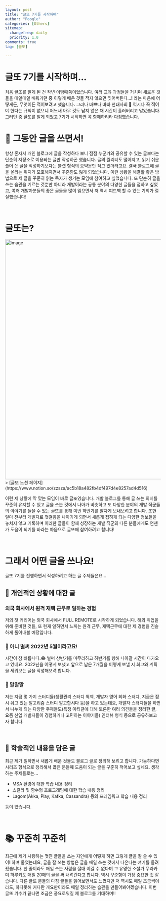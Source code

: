 ```yaml
---
layout: post
title: "글또 7기를 시작하며"
author: "Poogle"
categories: [Others]
sitemap:
  changefreq: daily
  priority: 1.0
comments: true
tag: [글또]

---
```


# 글또 7기를 시작하며...
처음 글또를 알게 된 건 작년 이맘때쯤이었습니다. 여러 교육 과정들을 거치며 새로운 것들을 매일매일 배워가던 중 이렇게 배운 것들 적지 않으면 잊어버린다...! 라는 마음에 어떻게든, 무엇이든 적어보려고 했습니다. 그러나 바쁘다 바빠 현대사회 🥲 역시나 꼭 적어야 한다는 규칙이 없으니 어느새 아무 것도 남지 않은 채 시간이 흘러버리고 말았습니다. 그러던 중 글또를 알게 되었고 7기가 시작하면 꼭 함께하리라 다짐했습니다.

# 📝 그동안 글을 쓰면서!
항상 혼자서 개인 블로그에 글을 작성하다 보니 점점 누군가와 공유할 수 있는 글보다는 단순히 저장소로 이용되는 글만 작성하곤 했습니다. 글의 퀄리티도 떨어지고, 읽기 쉬운 풀어 쓴 글을 작성하기보다는 불렛 형식의 요약문만 적고 있더라고요. 결국 블로그에 글을 올리는 취지가 모호해지면서 꾸준함도 잃게 되었습니다. 
이런 상황을 해결할 좋은 방법으로 제 글을 꾸준히 읽는 독자가 생기는 모임에 참여하고 싶었습니다. 또 단순히 글을 쓰는 습관을 기르는 것뿐만 아니라 개발이라는 공통 분야의 다양한 글들을 접하고 싶었고, 여러 개발자분들의 좋은 글들을 많이 읽으면서 저 역시 피드백 할 수 있는 기회가 절실했습니다!

<br>

# 글또는?

<img width="773" alt="image" src="https://user-images.githubusercontent.com/58318786/168455406-caa1a141-1e78-487b-a600-9949d6ad356a.png">
> [글또 노션 페이지](https://www.notion.so/zzsza/ac5b18a482fb4df497d4e8257ad4d516)

이런 제 상황에 딱 맞는 모임이 바로 글또였습니다. 개발 블로그를 통해 글 쓰는 의지를 꾸준히 유지할 수 있고 글을 쓰는 것에서 나아가 비슷하고 또 다양한 분야의 개발 직군들의 이야기를 들을 수 있는 글또를 통해 이번 하반기를 알차게 보내보려고 합니다.
또한 얼마 전부터 개발자로 첫걸음을 나아가게 되면서 새롭게 접하게 되는 다양한 정보들을 놓치지 않고 기록하며 이러한 글들이 함께 성장하는 개발 직군의 다른 분들에게도 언젠가 도움이 되기를 바라는 마음으로 글또에 참여하려고 합니다!

<br>

# 그래서 어떤 글을 쓰나요!
글또 7기를 진행하면서 작성하려고 하는 글 주제들은요...

## 🐾 개인적인 상황에 대한 글
### 외국 회사에서 원격 재택 근무로 일하는 경험
저의 첫 커리어는 외국 회사에서 FULL REMOTE로 시작하게 되었습니다. 해외 취업을 위해 준비한 것들, 또 현재 일하면서 느끼는 원격 근무, 재택근무에 대한 제 경험을 진솔하게 풀어내볼 예정입니다.

### 📆 아니 벌써 2022년 5월이라고요!
시간이 참 빠릅니다.😂 벌써 상반기를 마무리하고 하반기를 향해 나아갈 시간이 다가오고 있네요. 2022년을 어떻게 보냈고 앞으로 남은 7개월을 어떻게 보낼 지 회고와 계획을 세워보는 글을 작성해보려 합니다.

### 💬 말말말
저는 지금 몇 가지 스터디들(생활관리 스터디 윅백, 개발자 영어 회화 스터디, 지금은 잠시 쉬고 있는 알고리즘 스터디 알고합시다 등)을 하고 있는데요, 개발자 스터디들을 하면서 나누게 되는 다양한 주제들도(특정 아티클에 대해 토론한 여러 의견들을 정리한 글, 요즘 신입 개발자들이 경험하거나 고민하는 이야기들) 인터뷰 형식 등으로 공유하보고자 합니다.

<br>

## 📌 학술적인 내용을 담은 글
최근 제가 일하면서 새롭게 배운 것들도 블로그 글로 정리해 보려고 합니다. 가능하다면 시리즈 형식으로 정리해서 많은 분들께 도움이 되는 글을 꾸준히 적어보고 싶네요. 생각하는 주제들로는...

- MSA 환경에 대한 학습 내용 정리
- 스칼라 및 함수형 프로그래밍에 대한 학습 내용 정리
- Lagom(Akka, Play, Kafka, Cassandra) 등의 프레임워크 학습 내용 정리

등이 있습니다. 

<br>

# 📚 꾸준히 꾸준히
최근에 제가 사랑하는 멋진 글들을 쓰는 지인에게 어떻게 하면 그렇게 글을 잘 쓸 수 있어! 하며 물었는데요, 글을 잘 쓰는 방법은 글을 매일 쓰는 것에서 나온다는 얘기를 들려줬습니다. 한 줄이라도 매일 쓰는 사람을 절대 이길 수 없다며 그 유명한 소설가 무라카미 하루키도 매일 20매의 글을 써 내려간다고 합니다. 역시 꾸준함이 가장 중요한 것 같습니다.
다른 글또 분들의 다짐 글들을 읽어보면서도 느꼈지만 저 역시도 매일 조금씩이라도, 하다못해 커다란 개요만이라도 매일 정리하는 습관을 만들어봐야겠습니다. 이번 글또 기수가 끝나면 조금은 풍요로워질 제 블로그를 기대하며!!